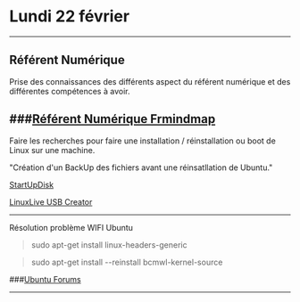 # Lundi 22 février
----------


## Référent Numérique

Prise des connaissances des différents aspect du référent numérique et des différentes compétences à avoir.

###[Référent Numérique Frmindmap](https://framindmap.org/c/maps/152732/public "Framindmap")
-----

Faire les recherches pour faire une installation / réinstallation ou boot de Linux sur une machine.

"Création d'un BackUp des fichiers avant une réinsatllation de Ubuntu."

[StartUpDisk](http://www.ubuntu.com/download/desktop/create-a-usb-stick-on-ubuntu)

[LinuxLive USB Creator](http://www.linuxliveusb.com/fr/home)

-----
Résolution problème WIFI Ubuntu 

> sudo apt-get install linux-headers-generic

> sudo apt-get install --reinstall bcmwl-kernel-source

###[Ubuntu Forums](http://ubuntuforums.org/showthread.php?t=2084508)

-----
